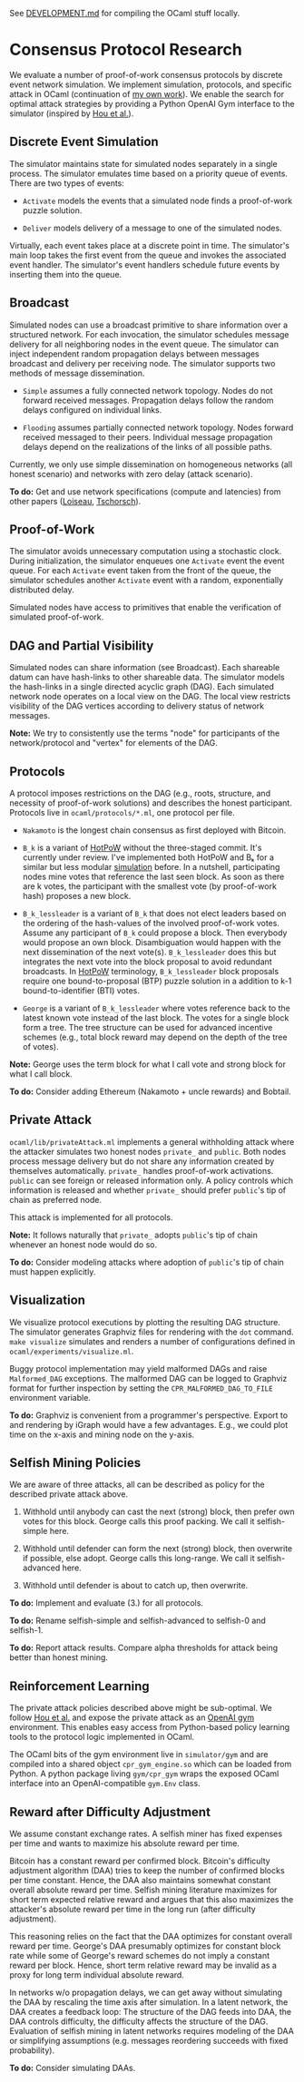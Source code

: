 See [DEVELOPMENT.md](./DEVELOPMENT.md) for compiling the OCaml stuff
locally.

# Consensus Protocol Research

We evaluate a number of proof-of-work consensus protocols by discrete
event network simulation. We implement simulation, protocols, and
specific attack in OCaml (continuation of [my own work][hotpow]). We
enable the search for optimal attack strategies by providing a Python OpenAI
Gym interface to the simulator (inspired by [Hou et al.][squirrl]).

[hotpow]: https://arxiv.org/abs/1907.13531
[squirrl]: https://www.ndss-symposium.org/ndss-paper/squirrl-automating-attack-analysis-on-blockchain-incentive-mechanisms-with-deep-reinforcement-learning/

## Discrete Event Simulation

The simulator maintains state for simulated nodes separately in a single
process. The simulator emulates time based on a priority queue of
events. There are two types of events:

- `Activate` models the events that a simulated node finds a
  proof-of-work puzzle solution.

- `Deliver` models delivery of a message to one of the simulated nodes.

Virtually, each event takes place at a discrete point in time. The
simulator's main loop takes the first event from the queue and invokes
the associated event handler. The simulator's event handlers schedule
future events by inserting them into the queue.

## Broadcast

Simulated nodes can use a broadcast primitive to share information over
a structured network. For each invocation, the simulator schedules
message delivery for all neighboring nodes in the event queue. The
simulator can inject independent random propagation delays between messages
broadcast and delivery per receiving node. The simulator supports two
methods of message dissemination.

- `Simple` assumes a fully connected network topology. Nodes do not
forward received messages. Propagation delays follow the random delays
configured on individual links.

- `Flooding` assumes partially connected network topology. Nodes forward
received messaged to their peers. Individual message propagation delays
depend on the realizations of the links of all possible paths.

Currently, we only use simple dissemination on homogeneous networks (all
honest scenario) and networks with zero delay (attack scenario).

**To do:** Get and use network specifications (compute and latencies)
from other papers ([Loiseau][loiseau], [Tschorsch][tschorsch]).

[loiseau]: http://arxiv.org/abs/2106.02970
[tschorsch]: https://eprint.iacr.org/2021/884

## Proof-of-Work

The simulator avoids unnecessary computation using a stochastic clock.
During initialization, the simulator enqueues one `Activate` event the
event queue. For each `Activate` event taken from the front of the
queue, the simulator schedules another `Activate` event with a
random, exponentially distributed delay.

Simulated nodes have access to primitives that enable the verification
of simulated proof-of-work.

## DAG and Partial Visibility

Simulated nodes can share information (see Broadcast).
Each shareable datum can have hash-links to other shareable data. The
simulator models the hash-links in a single directed acyclic graph
(DAG). Each simulated network node operates on a local view on the DAG.
The local view restricts visibility of the DAG vertices according to
delivery status of network messages.

**Note:** We try to consistently use the terms "node" for participants
of the network/protocol and "vertex" for elements of the DAG.

## Protocols

A protocol imposes restrictions on the DAG (e.g., roots, structure, and
necessity of proof-of-work solutions) and describes the honest
participant. Protocols live in `ocaml/protocols/*.ml`, one protocol per
file.

- `Nakamoto` is the longest chain consensus as first deployed with Bitcoin.

- `B_k` is a variant of [HotPoW][hotpow] without the three-staged
commit. It's currently under review. I've implemented both HotPoW and Bₖ
for a similar but less modular [simulation][ppow] before. In a nutshell,
participating nodes mine votes that reference the last seen block. As
soon as there are k votes, the participant with the smallest vote (by
proof-of-work hash) proposes a new block.

- `B_k_lessleader` is a variant of `B_k` that does not elect leaders
based on the ordering of the hash-values of the involved proof-of-work
votes. Assume any participant of `B_k` could propose a block. Then
everybody would propose an own block. Disambiguation would happen with the
next dissemination of the next vote(s). `B_k_lessleader` does this but
integrates the next vote into the block proposal to avoid redundant
broadcasts. In [HotPoW][hotpow] terminology, `B_k_lessleader` block
proposals require one bound-to-proposal (BTP) puzzle solution in a
addition to k-1 bound-to-identifier (BTI) votes.

- `George` is a variant of `B_k_lessleader` where votes reference back
to the latest known vote instead of the last block. The votes for a
single block form a tree. The tree structure can be used for advanced
incentive schemes (e.g., total block reward may depend on the depth of
the tree of votes).

**Note:** George uses the term block for what I call vote and strong
block for what I call block.

[ppow]: https://github.com/pkel/hotpow/tree/ppow

**To do:** Consider adding Ethereum (Nakamoto + uncle rewards) and Bobtail.

## Private Attack

`ocaml/lib/privateAttack.ml` implements a general withholding attack
where the attacker simulates two honest nodes `private_` and `public`.
Both nodes process message delivery but do not share any information
created by themselves automatically. `private_` handles proof-of-work
activations. `public` can see foreign or released information only. A
policy controls which information is released and whether `private_`
should prefer `public`'s tip of chain as preferred node.

This attack is implemented for all protocols.

**Note:** It follows naturally that `private_` adopts `public`'s tip of
chain whenever an honest node would do so.

**To do:** Consider modeling attacks where adoption of `public`'s tip of
chain must happen explicitly.

## Visualization

We visualize protocol executions by plotting the resulting DAG
structure. The simulator generates Graphviz files for rendering
with the `dot` command. `make visualize` simulates and renders a number
of configurations defined in `ocaml/experiments/visualize.ml`.

Buggy protocol implementation may yield malformed DAGs and raise
`Malformed_DAG` exceptions. The malformed DAG can be logged to Graphviz
format for further inspection by setting the `CPR_MALFORMED_DAG_TO_FILE`
environment variable.

**To do:** Graphviz is convenient from a programmer's perspective.
Export to and rendering by iGraph would have a few advantages. E.g., we
could plot time on the x-axis and mining node on the y-axis.

## Selfish Mining Policies

We are aware of three attacks, all can be described as policy for the
described private attack above.

1. Withhold until anybody can cast the next (strong) block, then prefer
own votes for this block. George calls this proof packing. We call it
selfish-simple here.

2. Withhold until defender can form the next (strong) block, then
overwrite if possible, else adopt. George calls this long-range. We call
it selfish-advanced here.

3. Withhold until defender is about to catch up, then overwrite.

**To do:** Implement and evaluate (3.) for all protocols.

**To do:** Rename selfish-simple and selfish-advanced to selfish-0 and
selfish-1.

**To do:** Report attack results. Compare alpha thresholds for attack
being better than honest mining.

## Reinforcement Learning

The private attack policies described above might be sub-optimal. We
follow [Hou et al.][squirrl] and expose the private attack as an [OpenAI
gym][openai-gym] environment. This enables easy access from Python-based
policy learning tools to the protocol logic implemented in OCaml.

The OCaml bits of the gym environment live in `simulator/gym` and are
compiled into a shared object `cpr_gym_engine.so` which can be loaded from
Python. A python package living `gym/cpr_gym` wraps the exposed OCaml
interface into an OpenAI-compatible `gym.Env` class.

[openai-gym]: https://gym.openai.com/


## Reward after Difficulty Adjustment

We assume constant exchange rates. A selfish miner has fixed expenses
per time and wants to maximize his absolute reward per time.

Bitcoin has a constant reward per confirmed block. Bitcoin's difficulty
adjustment algorithm (DAA) tries to keep the number of confirmed blocks
per time constant. Hence, the DAA also maintains somewhat constant
overall absolute reward per time. Selfish mining literature maximizes
for short term expected relative reward and argues that this also
maximizes the attacker's absolute reward per time in the long run (after
difficulty adjustment).

This reasoning relies on the fact that the DAA optimizes for constant
overall reward per time. George's DAA presumably optimizes for constant
block rate while some of George's reward schemes do not imply a constant
reward per block. Hence, short term relative reward may be invalid as a
proxy for long term individual absolute reward.

In networks w/o propagation delays, we can get away without simulating
the DAA by rescaling the time axis after simulation. In a latent
network, the DAA creates a feedback loop: The structure of the DAG feeds
into DAA, the DAA controls difficulty, the difficulty affects the
structure of the DAG. Evaluation of selfish mining in latent networks
requires modeling of the DAA or simplifying assumptions (e.g. messages
reordering succeeds with fixed probability).

**To do:** Consider simulating DAAs.
